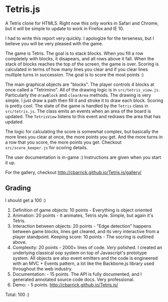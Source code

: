 Tetris.js
=========
A Tetris clone for HTML5. Right now this only works in Safari and Chrome, but it will be simple to update to work in Firefox and IE 10.

I had to write this report very quickly. I apologize for the terseness, but I believe you will be very pleased with the game.

The game is Tetris. The goal is to stack blocks. When you fill a row completely with blocks, it disapears, and all rows above it fall. When the stack of blocks reaches the top of the screen, the game is over. Scoring is calculated in terms of how many lines you clear and if you clear lines multiple turns in succession. The goal is to score the most points :)

The main graphical objects are "blocks". The player controls 4 blocks at once called a "Tetrimino". All of the drawing logic is in `src/tetris_view.js`. Particularly the `drawBlock` and `clearArea` methods. The drawing is very simple. I just draw a path then fill it and stroke it to draw each block. Scoring is pretty cool. The state of the game is handled by the `Tetris` class in `src/tetris.js`. The class emits an events when an area of the board is updated. The `TetrisView` listens to this event and redraws the area that has updated.

The logic for calculating the score is somewhat complex, but basically the more lines you clear at once, the more points you get. And the more turns in a row that you score, the more points you get. Checkout `src/score_keeper.js` for scoring details.

The user documentation is in-game :) Instructions are given when you start it up.

For the gallery, checkout http://cbarrick.github.io/Tetris.js/gallery/


Grading
-------
I should get a 100 :)

1. Definition of game objects: 10 points - Everything is object oriented
2. Animation: 20 points - It animates, Tetris style. Simple, but again it's Tetris.
3. Interaction between objects: 20 points - "Edge detection" happens between game blocks, lines get cleared, and its very interactive from a player standpoint.
Keeping score: 10 points - The socring is outlined above.
4. Complexity: 20 points - 2000+ lines of code. *Very* polished. I created an underlying classical oop system on top of Javascript's prototype system. All objects are also event emitters and the code is engineered with an MVC + Events pattern, a lot like the Backbone.js library used throughout the web industry.
5. Documentation: - 15 points. The API is fully documented, and I generated annotated source code docs. Very professional.
6. Demo: - 5 points. http://cbarrick.github.io/Tetris.js/

Total: 100 :)
